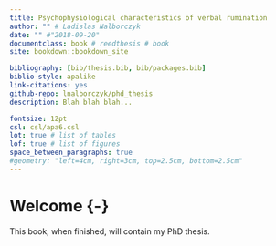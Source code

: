 ```yaml
--- 
title: Psychophysiological characteristics of verbal rumination
author: "" # Ladislas Nalborczyk
date: "" #"2018-09-20"
documentclass: book # reedthesis # book
site: bookdown::bookdown_site

bibliography: [bib/thesis.bib, bib/packages.bib]
biblio-style: apalike
link-citations: yes
github-repo: lnalborczyk/phd_thesis
description: Blah blah blah...

fontsize: 12pt
csl: csl/apa6.csl
lot: true # list of tables
lof: true # list of figures
space_between_paragraphs: true
#geometry: "left=4cm, right=3cm, top=2.5cm, bottom=2.5cm"
---
```


# Welcome {-}

This book, when finished, will contain my PhD thesis.


